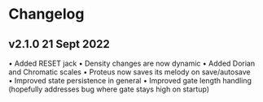# Changelog

## v2.1.0 21 Sept 2022

• Added RESET jack
• Density changes are now dynamic
• Added Dorian and Chromatic scales
• Proteus now saves its melody on save/autosave
• Improved state persistence in general
• Improved gate length handling (hopefully addresses bug where gate stays high on startup)

